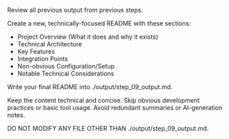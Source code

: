 Review all previous output from previous steps.

Create a new, technically-focused README with these sections:
- Project Overview (What it does and why it exists)
- Technical Architecture
- Key Features
- Integration Points
- Non-obvious Configuration/Setup
- Notable Technical Considerations

Write your final README into ./output/step_09_output.md.

Keep the content technical and concise.
Skip obvious development practices or basic tool usage.
Avoid redundant summaries or AI-generation notes.

DO NOT MODIFY ANY FILE OTHER THAN ./output/step_09_output.md.